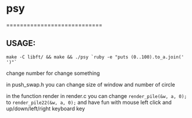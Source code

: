 # psy
============================
## **USAGE:**

``make -C libft/ && make && ./psy `ruby -e "puts (0..100).to_a.join(' ')"` ``

change number for change something

in push_swap.h you can change size of window and number of circle

in the function render in render.c you can change `render_pile(&w, a, 0);` to `render_pile22(&w, a, 0);` and have fun with 
mouse left click and up/down/left/right keyboard key
